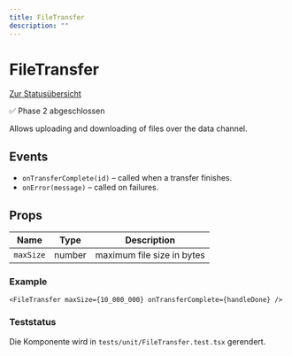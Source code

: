 ```yaml
---
title: FileTransfer
description: ""
---
```

# FileTransfer

[Zur Statusübersicht](./status.md)

✅ Phase 2 abgeschlossen

Allows uploading and downloading of files over the data channel.

## Events
- `onTransferComplete(id)` – called when a transfer finishes.
- `onError(message)` – called on failures.

## Props

| Name | Type | Description |
| --- | --- | --- |
| `maxSize` | number | maximum file size in bytes |

### Example

```tsx
<FileTransfer maxSize={10_000_000} onTransferComplete={handleDone} />
```

### Teststatus

Die Komponente wird in `tests/unit/FileTransfer.test.tsx` gerendert.
